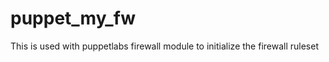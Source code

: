 puppet_my_fw
============

This is used with puppetlabs firewall module to initialize the firewall ruleset